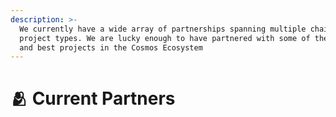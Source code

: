 ```yaml
---
description: >-
  We currently have a wide array of partnerships spanning multiple chains and
  project types. We are lucky enough to have partnered with some of the biggest
  and best projects in the Cosmos Ecosystem
---
```


# 🫂 Current Partners

